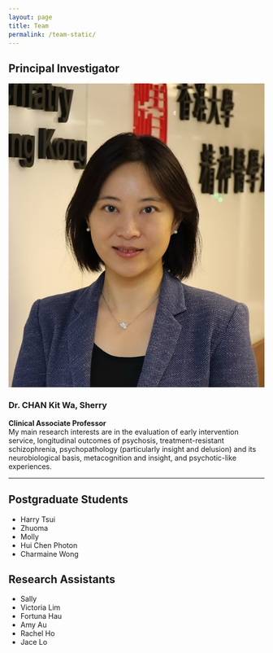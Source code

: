 ```yaml
---
layout: page
title: Team
permalink: /team-static/
---
```


## Principal Investigator
![Dr. CHAN Kit Wa, Sherry](/images/sherrypic.jpeg)
### Dr. CHAN Kit Wa, Sherry
**Clinical Associate Professor**  
My main research interests are in the evaluation of early intervention service, longitudinal outcomes of psychosis, treatment-resistant schizophrenia, psychopathology (particularly insight and delusion) and its neurobiological basis, metacognition and insight, and psychotic-like experiences.

---

## Postgraduate Students
- Harry Tsui
- Zhuoma
- Molly
- Hui Chen Photon
- Charmaine Wong

## Research Assistants
- Sally
- Victoria Lim
- Fortuna Hau
- Amy Au
- Rachel Ho
- Jace Lo
